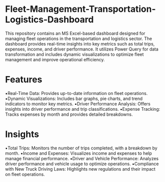 # Fleet-Management-Transportation-Logistics-Dashboard
This repository contains an MS Excel-based dashboard designed for managing fleet operations in the transportation and logistics sector. The dashboard provides real-time insights into key metrics such as total trips, expenses, income, and driver performance. It utilizes Power Query for data transformation and includes dynamic visualizations to optimize fleet management and improve operational efficiency.

# Features
▪️Real-Time Data: Provides up-to-date information on fleet operations.
▪️Dynamic Visualizations: Includes bar graphs, pie charts, and trend indicators to monitor key metrics.
▪️Driver Performance Analysis: Offers insights into driver performance and trip classifications.
▪️Expense Tracking: Tracks expenses by month and provides detailed breakdowns.

# Insights
▪️Total Trips: Monitors the number of trips completed, with a breakdown by month.
▪️Income and Expenses: Visualizes income and expenses to help manage financial performance.
▪️Driver and Vehicle Performance: Analyzes driver performance and vehicle usage to optimize operations.
▪️Compliance with New Truck Driving Laws: Highlights new regulations and their impact on fleet operations.
